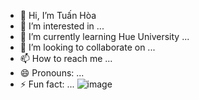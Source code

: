 - 👋 Hi, I’m Tuấn Hòa 
- 👀 I’m interested in ...
- 🌱 I’m currently learning Hue University ...
- 💞️ I’m looking to collaborate on ...
- 📫 How to reach me ...
- 😄 Pronouns: ...
- ⚡ Fun fact: ...
![image](https://github.com/AnhTuan30012005/Tearm-2-Year-1/assets/154312631/1f5a5263-dbd8-48e1-abf2-541d656babbe)

